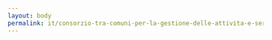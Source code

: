 ```yaml
---
layout: body
permalink: it/consorzio-tra-comuni-per-la-gestione-delle-attivita-e-servizi-relativi-alla-realizzazione-di-strutture-e-servizi-avanzati-per-l-impresa/
---
```


